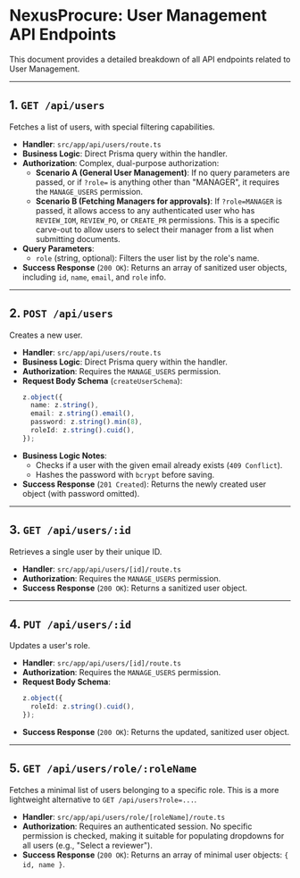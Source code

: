 # NexusProcure: User Management API Endpoints

This document provides a detailed breakdown of all API endpoints related to User Management.

---

## 1. `GET /api/users`

Fetches a list of users, with special filtering capabilities.

*   **Handler**: `src/app/api/users/route.ts`
*   **Business Logic**: Direct Prisma query within the handler.
*   **Authorization**: Complex, dual-purpose authorization:
    *   **Scenario A (General User Management)**: If no query parameters are passed, or if `?role=` is anything other than "MANAGER", it requires the `MANAGE_USERS` permission.
    *   **Scenario B (Fetching Managers for approvals)**: If `?role=MANAGER` is passed, it allows access to any authenticated user who has `REVIEW_IOM`, `REVIEW_PO`, or `CREATE_PR` permissions. This is a specific carve-out to allow users to select their manager from a list when submitting documents.
*   **Query Parameters**:
    *   `role` (string, optional): Filters the user list by the role's name.
*   **Success Response** (`200 OK`): Returns an array of sanitized user objects, including `id`, `name`, `email`, and `role` info.

---

## 2. `POST /api/users`

Creates a new user.

*   **Handler**: `src/app/api/users/route.ts`
*   **Business Logic**: Direct Prisma query within the handler.
*   **Authorization**: Requires the `MANAGE_USERS` permission.
*   **Request Body Schema** (`createUserSchema`):
    ```typescript
    z.object({
      name: z.string(),
      email: z.string().email(),
      password: z.string().min(8),
      roleId: z.string().cuid(),
    });
    ```
*   **Business Logic Notes**:
    *   Checks if a user with the given email already exists (`409 Conflict`).
    *   Hashes the password with `bcrypt` before saving.
*   **Success Response** (`201 Created`): Returns the newly created user object (with password omitted).

---

## 3. `GET /api/users/:id`

Retrieves a single user by their unique ID.

*   **Handler**: `src/app/api/users/[id]/route.ts`
*   **Authorization**: Requires the `MANAGE_USERS` permission.
*   **Success Response** (`200 OK`): Returns a sanitized user object.

---

## 4. `PUT /api/users/:id`

Updates a user's role.

*   **Handler**: `src/app/api/users/[id]/route.ts`
*   **Authorization**: Requires the `MANAGE_USERS` permission.
*   **Request Body Schema**:
    ```typescript
    z.object({
      roleId: z.string().cuid(),
    });
    ```
*   **Success Response** (`200 OK`): Returns the updated, sanitized user object.

---

## 5. `GET /api/users/role/:roleName`

Fetches a minimal list of users belonging to a specific role. This is a more lightweight alternative to `GET /api/users?role=...`.

*   **Handler**: `src/app/api/users/role/[roleName]/route.ts`
*   **Authorization**: Requires an authenticated session. No specific permission is checked, making it suitable for populating dropdowns for all users (e.g., "Select a reviewer").
*   **Success Response** (`200 OK`): Returns an array of minimal user objects: `{ id, name }`.
